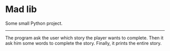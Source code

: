# Mad lib

Some small Python project. 

---

The program ask the user which story the player wants to complete.
Then it ask him some words to complete the story.
Finally, it prints the entire story.